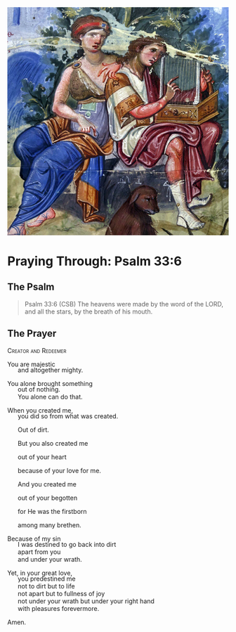 <img class="intro-right" src="art-paris-psalter.jpg">

<style>
  li {list-style-type: none;}
  p + ul {
    margin-top: -18px;
}
</style>

# Praying Through: Psalm 33:6

## The Psalm

>Psalm 33:6 (CSB)   The heavens were made by the word of the LORD, and all the stars, by the breath of his mouth.

## The Prayer

<div style="font-variant: small-caps;">
Creator and Redeemer
</div>

You are majestic
* and altogether mighty.

You alone brought something
* out of nothing.
* You alone can do that.

When you created me,
* you did so from what was created.
* Out of dirt.

* But you also created me
* out of your heart
* because of your love for me.

* And you created me
* out of your begotten
* for He was the firstborn
* among many brethen.

Because of my sin
* I was destined to go back into dirt
* apart from you
* and under your wrath.

Yet, in your great love,
* you predestined me
* not to dirt but to life
* not apart but to fullness of joy
* not under your wrath but under your right hand
* with pleasures forevermore.

Amen.
